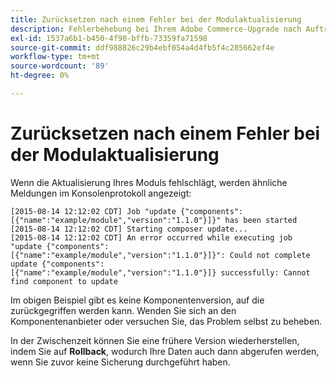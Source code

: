 ```yaml
---
title: Zurücksetzen nach einem Fehler bei der Modulaktualisierung
description: Fehlerbehebung bei Ihrem Adobe Commerce-Upgrade nach Auftreten eines Modulaktualisierungsfehlers.
exl-id: 1537a6b1-b450-4f90-bffb-73359fa71598
source-git-commit: ddf988826c29b4ebf054a4d4fb5f4c285662ef4e
workflow-type: tm+mt
source-wordcount: '89'
ht-degree: 0%

---
```


# Zurücksetzen nach einem Fehler bei der Modulaktualisierung

Wenn die Aktualisierung Ihres Moduls fehlschlägt, werden ähnliche Meldungen im Konsolenprotokoll angezeigt:

```terminal
[2015-08-14 12:12:02 CDT] Job "update {"components":[{"name":"example/module","version":"1.1.0"}]}" has been started
[2015-08-14 12:12:02 CDT] Starting composer update...
[2015-08-14 12:12:02 CDT] An error occurred while executing job "update {"components":
[{"name":"example/module","version":"1.1.0"}]}": Could not complete update {"components":
[{"name":"example/module","version":"1.1.0"}]} successfully: Cannot find component to update
```

Im obigen Beispiel gibt es keine Komponentenversion, auf die zurückgegriffen werden kann. Wenden Sie sich an den Komponentenanbieter oder versuchen Sie, das Problem selbst zu beheben.

In der Zwischenzeit können Sie eine frühere Version wiederherstellen, indem Sie auf **Rollback**, wodurch Ihre Daten auch dann abgerufen werden, wenn Sie zuvor keine Sicherung durchgeführt haben.
